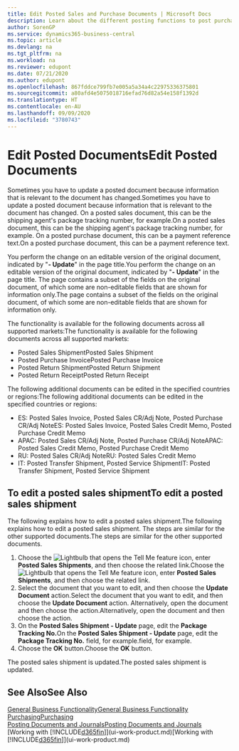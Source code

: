 ```yaml
---
title: Edit Posted Sales and Purchase Documents | Microsoft Docs
description: Learn about the different posting functions to post purchase documents, and how you can update posted documents.
author: SorenGP
ms.service: dynamics365-business-central
ms.topic: article
ms.devlang: na
ms.tgt_pltfrm: na
ms.workload: na
ms.reviewer: edupont
ms.date: 07/21/2020
ms.author: edupont
ms.openlocfilehash: 867fddce799fb7e005a5a34a4c22975336375801
ms.sourcegitcommit: a80afd4e5075018716efad76d82a54e158f1392d
ms.translationtype: HT
ms.contentlocale: en-AU
ms.lasthandoff: 09/09/2020
ms.locfileid: "3780743"
---
```

# <a name="edit-posted-documents"></a><span data-ttu-id="5050d-103">Edit Posted Documents</span><span class="sxs-lookup"><span data-stu-id="5050d-103">Edit Posted Documents</span></span>

<span data-ttu-id="5050d-104">Sometimes you have to update a posted document because information that is relevant to the document has changed.</span><span class="sxs-lookup"><span data-stu-id="5050d-104">Sometimes you have to update a posted document because information that is relevant to the document has changed.</span></span> <span data-ttu-id="5050d-105">On a posted sales document, this can be the shipping agent's package tracking number, for example.</span><span class="sxs-lookup"><span data-stu-id="5050d-105">On a posted sales document, this can be the shipping agent's package tracking number, for example.</span></span> <span data-ttu-id="5050d-106">On a posted purchase document, this can be a payment reference text.</span><span class="sxs-lookup"><span data-stu-id="5050d-106">On a posted purchase document, this can be a payment reference text.</span></span>

<span data-ttu-id="5050d-107">You perform the change on an editable version of the original document, indicated by "**- Update**" in the page title.</span><span class="sxs-lookup"><span data-stu-id="5050d-107">You perform the change on an editable version of the original document, indicated by "**- Update**" in the page title.</span></span> <span data-ttu-id="5050d-108">The page contains a subset of the fields on the original document, of which some are non-editable fields that are shown for information only.</span><span class="sxs-lookup"><span data-stu-id="5050d-108">The page contains a subset of the fields on the original document, of which some are non-editable fields that are shown for information only.</span></span>

<span data-ttu-id="5050d-109">The functionality is available for the following documents across all supported markets:</span><span class="sxs-lookup"><span data-stu-id="5050d-109">The functionality is available for the following documents across all supported markets:</span></span>

- <span data-ttu-id="5050d-110">Posted Sales Shipment</span><span class="sxs-lookup"><span data-stu-id="5050d-110">Posted Sales Shipment</span></span>
- <span data-ttu-id="5050d-111">Posted Purchase Invoice</span><span class="sxs-lookup"><span data-stu-id="5050d-111">Posted Purchase Invoice</span></span>
- <span data-ttu-id="5050d-112">Posted Return Shipment</span><span class="sxs-lookup"><span data-stu-id="5050d-112">Posted Return Shipment</span></span>
- <span data-ttu-id="5050d-113">Posted Return Receipt</span><span class="sxs-lookup"><span data-stu-id="5050d-113">Posted Return Receipt</span></span>

<span data-ttu-id="5050d-114">The following additional documents can be edited in the specified countries or regions:</span><span class="sxs-lookup"><span data-stu-id="5050d-114">The following additional documents can be edited in the specified countries or regions:</span></span>

- <span data-ttu-id="5050d-115">ES: Posted Sales Invoice, Posted Sales CR/Adj Note, Posted Purchase CR/Adj Note</span><span class="sxs-lookup"><span data-stu-id="5050d-115">ES: Posted Sales Invoice, Posted Sales Credit Memo, Posted Purchase Credit Memo</span></span>
- <span data-ttu-id="5050d-116">APAC: Posted Sales CR/Adj Note, Posted Purchase CR/Adj Note</span><span class="sxs-lookup"><span data-stu-id="5050d-116">APAC: Posted Sales Credit Memo, Posted Purchase Credit Memo</span></span>
- <span data-ttu-id="5050d-117">RU: Posted Sales CR/Adj Note</span><span class="sxs-lookup"><span data-stu-id="5050d-117">RU: Posted Sales Credit Memo</span></span>
- <span data-ttu-id="5050d-118">IT: Posted Transfer Shipment, Posted Service Shipment</span><span class="sxs-lookup"><span data-stu-id="5050d-118">IT: Posted Transfer Shipment, Posted Service Shipment</span></span>

## <a name="to-edit-a-posted-sales-shipment"></a><span data-ttu-id="5050d-119">To edit a posted sales shipment</span><span class="sxs-lookup"><span data-stu-id="5050d-119">To edit a posted sales shipment</span></span>

<span data-ttu-id="5050d-120">The following explains how to edit a posted sales shipment.</span><span class="sxs-lookup"><span data-stu-id="5050d-120">The following explains how to edit a posted sales shipment.</span></span> <span data-ttu-id="5050d-121">The steps are similar for the other supported documents.</span><span class="sxs-lookup"><span data-stu-id="5050d-121">The steps are similar for the other supported documents.</span></span>

1. <span data-ttu-id="5050d-122">Choose the ![Lightbulb that opens the Tell Me feature](media/ui-search/search_small.png "Tell me what you want to do") icon, enter **Posted Sales Shipments**, and then choose the related link.</span><span class="sxs-lookup"><span data-stu-id="5050d-122">Choose the ![Lightbulb that opens the Tell Me feature](media/ui-search/search_small.png "Tell me what you want to do") icon, enter **Posted Sales Shipments**, and then choose the related link.</span></span>
2. <span data-ttu-id="5050d-123">Select the document that you want to edit, and then choose the **Update Document** action.</span><span class="sxs-lookup"><span data-stu-id="5050d-123">Select the document that you want to edit, and then choose the **Update Document** action.</span></span> <span data-ttu-id="5050d-124">Alternatively, open the document and then choose the action.</span><span class="sxs-lookup"><span data-stu-id="5050d-124">Alternatively, open the document and then choose the action.</span></span>
3. <span data-ttu-id="5050d-125">On the **Posted Sales Shipment - Update** page, edit the **Package Tracking No.**</span><span class="sxs-lookup"><span data-stu-id="5050d-125">On the **Posted Sales Shipment - Update** page, edit the **Package Tracking No.**</span></span> <span data-ttu-id="5050d-126">field, for example.</span><span class="sxs-lookup"><span data-stu-id="5050d-126">field, for example.</span></span>
4. <span data-ttu-id="5050d-127">Choose the **OK** button.</span><span class="sxs-lookup"><span data-stu-id="5050d-127">Choose the **OK** button.</span></span>

<span data-ttu-id="5050d-128">The posted sales shipment is updated.</span><span class="sxs-lookup"><span data-stu-id="5050d-128">The posted sales shipment is updated.</span></span>

## <a name="see-also"></a><span data-ttu-id="5050d-129">See Also</span><span class="sxs-lookup"><span data-stu-id="5050d-129">See Also</span></span>

[<span data-ttu-id="5050d-130">General Business Functionality</span><span class="sxs-lookup"><span data-stu-id="5050d-130">General Business Functionality</span></span>](ui-across-business-areas.md)  
[<span data-ttu-id="5050d-131">Purchasing</span><span class="sxs-lookup"><span data-stu-id="5050d-131">Purchasing</span></span>](purchasing-manage-purchasing.md)  
[<span data-ttu-id="5050d-132">Posting Documents and Journals</span><span class="sxs-lookup"><span data-stu-id="5050d-132">Posting Documents and Journals</span></span>](ui-post-documents-journals.md)  
<span data-ttu-id="5050d-133">[Working with [!INCLUDE[d365fin](includes/d365fin_md.md)]](ui-work-product.md)</span><span class="sxs-lookup"><span data-stu-id="5050d-133">[Working with [!INCLUDE[d365fin](includes/d365fin_md.md)]](ui-work-product.md)</span></span>  

